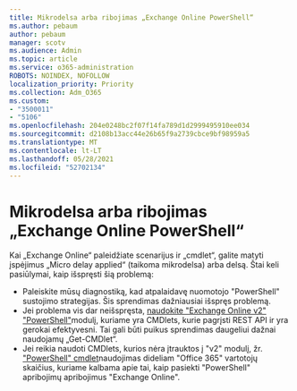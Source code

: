 ```yaml
---
title: Mikrodelsa arba ribojimas „Exchange Online PowerShell“
ms.author: pebaum
author: pebaum
manager: scotv
ms.audience: Admin
ms.topic: article
ms.service: o365-administration
ROBOTS: NOINDEX, NOFOLLOW
localization_priority: Priority
ms.collection: Adm_O365
ms.custom:
- "3500011"
- "5106"
ms.openlocfilehash: 204e0248bc2f07f14fa789d1d2999495910ee034
ms.sourcegitcommit: d2108b13acc44e26b65f9a2739cbce9bf98959a5
ms.translationtype: MT
ms.contentlocale: lt-LT
ms.lasthandoff: 05/28/2021
ms.locfileid: "52702134"
---
```

# <a name="micro-delays-or-throttling-in-exchange-online-powershell"></a>Mikrodelsa arba ribojimas „Exchange Online PowerShell“

Kai „Exchange Online“ paleidžiate scenarijus ir „cmdlet“, galite matyti įspėjimus „Micro delay applied“ (taikoma mikrodelsa) arba delsą. Štai keli pasiūlymai, kaip išspręsti šią problemą:

- Paleiskite mūsų diagnostiką, kad atpalaidavę nuomotojo "PowerShell" sustojimo strategijas. Šis sprendimas dažniausiai išspręs problemą.
- Jei problema vis dar neišspręsta, [naudokite "Exchange Online v2" "PowerShell"](/powershell/exchange/exchange-online/exchange-online-powershell-v2/exchange-online-powershell-v2?view=exchange-ps&preserve-view=true)modulį, kuriame yra CMDlets, kurie pagrįsti REST API ir yra gerokai efektyvesni. Tai gali būti puikus sprendimas daugeliui dažnai naudojamų „Get-CMDlet“.
- Jei reikia naudoti CMDlets, kurios nėra įtrauktos į "v2" modulį, žr. ["PowerShell" cmdlet](https://techcommunity.microsoft.com/t5/exchange-team-blog/updated-running-powershell-cmdlets-for-large-numbers-of-users-in/ba-p/1000628#)naudojimas dideliam "Office 365" vartotojų skaičius, kuriame kalbama apie tai, kaip pasiekti "PowerShell" apribojimų apribojimus "Exchange Online".
